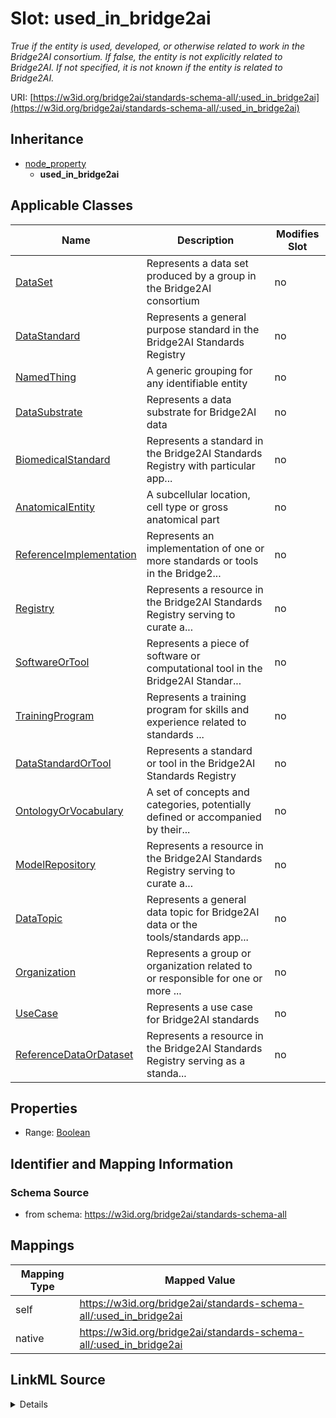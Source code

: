 

# Slot: used_in_bridge2ai


_True if the entity is used, developed, or otherwise related to work in the Bridge2AI consortium. If false, the entity is not explicitly related to Bridge2AI. If not specified, it is not known if the entity is related to Bridge2AI._





URI: [https://w3id.org/bridge2ai/standards-schema-all/:used_in_bridge2ai](https://w3id.org/bridge2ai/standards-schema-all/:used_in_bridge2ai)




## Inheritance

* [node_property](node_property.md)
    * **used_in_bridge2ai**






## Applicable Classes

| Name | Description | Modifies Slot |
| --- | --- | --- |
| [DataSet](DataSet.md) | Represents a data set produced by a group in the Bridge2AI consortium |  no  |
| [DataStandard](DataStandard.md) | Represents a general purpose standard in the Bridge2AI Standards Registry |  no  |
| [NamedThing](NamedThing.md) | A generic grouping for any identifiable entity |  no  |
| [DataSubstrate](DataSubstrate.md) | Represents a data substrate for Bridge2AI data |  no  |
| [BiomedicalStandard](BiomedicalStandard.md) | Represents a standard in the Bridge2AI Standards Registry with particular app... |  no  |
| [AnatomicalEntity](AnatomicalEntity.md) | A subcellular location, cell type or gross anatomical part |  no  |
| [ReferenceImplementation](ReferenceImplementation.md) | Represents an implementation of one or more standards or tools in the Bridge2... |  no  |
| [Registry](Registry.md) | Represents a resource in the Bridge2AI Standards Registry serving to curate a... |  no  |
| [SoftwareOrTool](SoftwareOrTool.md) | Represents a piece of software or computational tool in the Bridge2AI Standar... |  no  |
| [TrainingProgram](TrainingProgram.md) | Represents a training program for skills and experience related to standards ... |  no  |
| [DataStandardOrTool](DataStandardOrTool.md) | Represents a standard or tool in the Bridge2AI Standards Registry |  no  |
| [OntologyOrVocabulary](OntologyOrVocabulary.md) | A set of concepts and categories, potentially defined or accompanied by their... |  no  |
| [ModelRepository](ModelRepository.md) | Represents a resource in the Bridge2AI Standards Registry serving to curate a... |  no  |
| [DataTopic](DataTopic.md) | Represents a general data topic for Bridge2AI data or the tools/standards app... |  no  |
| [Organization](Organization.md) | Represents a group or organization related to or responsible for one or more ... |  no  |
| [UseCase](UseCase.md) | Represents a use case for Bridge2AI standards |  no  |
| [ReferenceDataOrDataset](ReferenceDataOrDataset.md) | Represents a resource in the Bridge2AI Standards Registry serving as a standa... |  no  |







## Properties

* Range: [Boolean](Boolean.md)





## Identifier and Mapping Information







### Schema Source


* from schema: https://w3id.org/bridge2ai/standards-schema-all




## Mappings

| Mapping Type | Mapped Value |
| ---  | ---  |
| self | https://w3id.org/bridge2ai/standards-schema-all/:used_in_bridge2ai |
| native | https://w3id.org/bridge2ai/standards-schema-all/:used_in_bridge2ai |




## LinkML Source

<details>
```yaml
name: used_in_bridge2ai
description: True if the entity is used, developed, or otherwise related to work in
  the Bridge2AI consortium. If false, the entity is not explicitly related to Bridge2AI.
  If not specified, it is not known if the entity is related to Bridge2AI.
from_schema: https://w3id.org/bridge2ai/standards-schema-all
rank: 1000
is_a: node_property
domain: NamedThing
alias: used_in_bridge2ai
domain_of:
- NamedThing
range: boolean

```
</details>